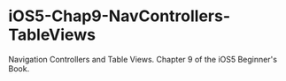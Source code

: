 iOS5-Chap9-NavControllers-TableViews
====================================

Navigation Controllers and Table Views. Chapter 9 of the iOS5 Beginner's Book.

